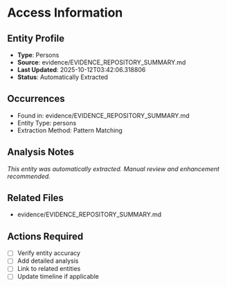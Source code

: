 # Access Information

## Entity Profile
- **Type**: Persons
- **Source**: evidence/EVIDENCE_REPOSITORY_SUMMARY.md
- **Last Updated**: 2025-10-12T03:42:06.318806
- **Status**: Automatically Extracted

## Occurrences
- Found in: evidence/EVIDENCE_REPOSITORY_SUMMARY.md
- Entity Type: persons
- Extraction Method: Pattern Matching

## Analysis Notes
*This entity was automatically extracted. Manual review and enhancement recommended.*

## Related Files
- evidence/EVIDENCE_REPOSITORY_SUMMARY.md

## Actions Required
- [ ] Verify entity accuracy
- [ ] Add detailed analysis
- [ ] Link to related entities
- [ ] Update timeline if applicable
